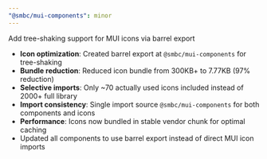 ```yaml
---
"@smbc/mui-components": minor
---
```


Add tree-shaking support for MUI icons via barrel export

- **Icon optimization**: Created barrel export at `@smbc/mui-components` for tree-shaking
- **Bundle reduction**: Reduced icon bundle from 300KB+ to 7.77KB (97% reduction)
- **Selective imports**: Only ~70 actually used icons included instead of 2000+ full library
- **Import consistency**: Single import source `@smbc/mui-components` for both components and icons
- **Performance**: Icons now bundled in stable vendor chunk for optimal caching
- Updated all components to use barrel export instead of direct MUI icon imports